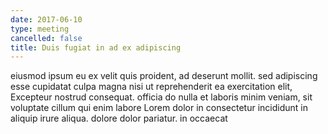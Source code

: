 ```yaml
---
date: 2017-06-10
type: meeting
cancelled: false
title: Duis fugiat in ad ex adipiscing
---
```

eiusmod ipsum eu ex velit quis proident, ad deserunt mollit. sed adipiscing esse cupidatat culpa magna nisi ut reprehenderit ea exercitation elit, Excepteur nostrud consequat. officia do nulla et laboris minim veniam, sit voluptate cillum qui enim labore Lorem dolor in consectetur incididunt in aliquip irure aliqua. dolore dolor pariatur. in occaecat